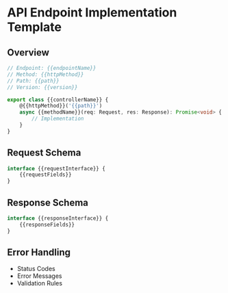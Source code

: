 # API Endpoint Implementation Template

## Overview
```typescript
// Endpoint: {{endpointName}}
// Method: {{httpMethod}}
// Path: {{path}}
// Version: {{version}}

export class {{controllerName}} {
    @{{httpMethod}}('{{path}}')
    async {{methodName}}(req: Request, res: Response): Promise<void> {
        // Implementation
    }
}
```

## Request Schema
```typescript
interface {{requestInterface}} {
    {{requestFields}}
}
```

## Response Schema
```typescript
interface {{responseInterface}} {
    {{responseFields}}
}
```

## Error Handling
- Status Codes
- Error Messages
- Validation Rules
